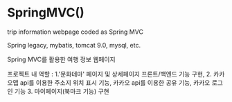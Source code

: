 # SpringMVC()
trip information webpage coded as Spring MVC 

Spring legacy, mybatis, tomcat 9.0, mysql, etc.

Spring MVC를 활용한 여행 정보 웹페이지 

프로젝트 내 역할 : 1.'문화테마' 페이지 및 상세페이지 프론트/백엔드 기능 구현, 
                  2. 카카오맵 api를 이용한 주소지 위치 표시 기능, 카카오 api를 이용한 공유 기능, 카카오 로그인 기능
                  3. 마이페이지(북마크 기능) 구현
